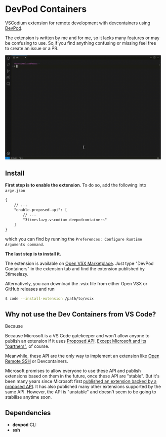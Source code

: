 # DevPod Containers

VSCodium extension for remote development with devcontainers using [DevPod](https://github.com/loft-sh/devpod).

The extension is written by me and for me, so it lacks many features or may be confusing to use. So,if you find anything confusing or missing feel free to create an issue or a PR.

![DevPod Containers](./docs/images/devpodcontainers-demo.gif)

## Install

**First step is to enable the extension**. To do so, add the following into `argv.json`

```jsonc
{
    // ...
    "enable-proposed-api": [
        // ...
        "3timeslazy.vscodium-devpodcontainers"
    ]
}
```

which you can find by running the `Preferences: Configure Runtime Arguments command`.

**The last step is to install it.**

The extension is available on [Open VSX Marketplace](https://open-vsx.org/extension/3timeslazy/vscodium-devpodcontainers). Just type "DevPod Containers" in the extension tab and find the extension published by 3timeslazy.

Alternatively, you can download the .vsix file from either Open VSX or GitHub releases and run

```sh
$ code --install-extension /path/to/vsix
```

## Why not use the Dev Containers from VS Code?

Because 

Because Microsoft is a VS Code gatekeeper and won't allow anyone to publish an extension if it uses [Proposed API](https://code.visualstudio.com/api/advanced-topics/using-proposed-api). [Except Microsoft and its "partners"](https://github.com/microsoft/vscode/issues/137744#issuecomment-989889396), of course. 

Meanwhile, these API are the only way to implement an extension like [Open Remote SSH](https://github.com/jeanp413/open-remote-ssh) or Devcontainers.

Microsoft promises to allow everyone to use these API and publish extensions based on them in the future, once these API are "stable". But it's been many years since Microsoft first [published an extension backed by a proposed API](https://marketplace.visualstudio.com/items?itemName=ms-vscode-remote.remote-ssh). It has also published many other extensions supported by the same API. However, the API is "unstable" and doesn't seem to be going to stabilise anytime soon.

## Dependencies

- **devpod** CLI
- **ssh**
